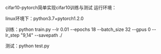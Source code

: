 cifar10-pytorch简单实现cifar10训练与测试
运行环境：

linux环境下：python3.7+pytorch1.2.0

训练：python train.py --lr 0.01 --epochs 18 --batch_size 32 --gpus 0  --lr_step "9,14" --savepath ./ 

测试：python test.py 





